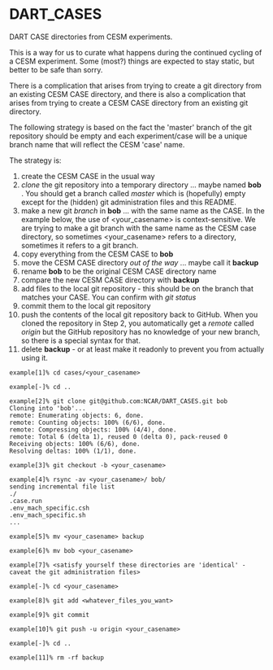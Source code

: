 # DART_CASES
DART CASE directories from CESM experiments.

This is a way for us to curate what happens during the continued cycling of a CESM experiment.
Some (most?) things are expected to stay static, but better to be safe than sorry.

There is a complication that arises from trying to create a git directory
from an existing CESM CASE directory, and there is also a complication that
arises from trying to create a CESM CASE directory from an existing git directory.

The following strategy is based on the fact the 'master' branch of the git repository
should be empty and each experiment/case will be a unique branch name that will reflect
the CESM 'case' name.

The strategy is:

1. create the CESM CASE in the usual way
2. _clone_ the git repository into a temporary directory ... maybe named **bob**  . You should get a branch called _master_ which is (hopefully) empty except for the (hidden) git administration files and this README.
3. make a new git _branch_ in **bob** ... with the same name as the CASE.  In the example below, the use of <your_casename> is context-sensitive. We are trying to make a git branch with the same name as the CESM case directory, so sometimes <your_casename> refers to a directory, sometimes it refers to a git branch.
4. copy everything from the CESM CASE to **bob**
5. move the CESM CASE directory _out of the way_  ... maybe call it **backup**
6. rename **bob** to be the original CESM CASE directory name
7. compare the new CESM CASE directory with **backup**
8. add files to the local git repository - this should be on the branch that matches your CASE. You can confirm with _git status_
9. commit them to the local git repository
10. push the contents of the local git repository back to GitHub. When you cloned the repository in Step 2,
you automatically get a _remote_ called _origin_ but the GitHub repository has no knowledge of your new branch, so there is a special syntax for that.
11. delete **backup** - or at least make it readonly to prevent you from actually using it.

```
example[1]% cd cases/<your_casename>

example[-]% cd ..

example[2]% git clone git@github.com:NCAR/DART_CASES.git bob
Cloning into 'bob'...
remote: Enumerating objects: 6, done.
remote: Counting objects: 100% (6/6), done.
remote: Compressing objects: 100% (4/4), done.
remote: Total 6 (delta 1), reused 0 (delta 0), pack-reused 0
Receiving objects: 100% (6/6), done.
Resolving deltas: 100% (1/1), done.

example[3]% git checkout -b <your_casename>

example[4]% rsync -av <your_casename>/ bob/
sending incremental file list
./
.case.run
.env_mach_specific.csh
.env_mach_specific.sh
...

example[5]% mv <your_casename> backup

example[6]% mv bob <your_casename>

example[7]% <satisfy yourself these directories are 'identical' - caveat the git administration files>

example[-]% cd <your_casename>

example[8]% git add <whatever_files_you_want>

example[9]% git commit

example[10]% git push -u origin <your_casename>

example[-]% cd ..

example[11]% rm -rf backup
```
